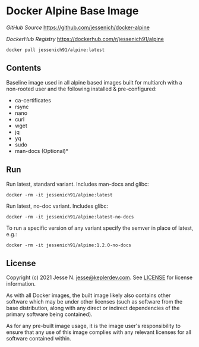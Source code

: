 # Docker Alpine Base Image

*GitHub Source* https://github.com/jessenich/docker-alpine

*DockerHub Registry* https://dockerhub.com/r/jessenich91/alpine

`docker pull jessenich91/alpine:latest`

## Contents

Baseline image used in all alpine based images built for multiarch with a non-rooted user and the following installed & pre-configured:

- ca-certificates
- rsync
- nano
- curl
- wget
- jq
- yq
- sudo
- man-docs (Optional)*

## Run

Run latest, standard variant. Includes man-docs and glibc:

`docker -rm -it jessenich91/alpine:latest`

Run latest, no-doc variant. Includes glibc:

`docker -rm -it jessenich91/alpine:latest-no-docs`

To run a specific version of any variant specify the semver in place of latest, e.g.:

`docker -rm -it jessenich91/alpine:1.2.0-no-docs`

## License

Copyright (c) 2021 Jesse N. <jesse@keplerdev.com>. See [LICENSE](https://github.com/jessenich/docker-tftpd-pxe/blob/master/LICENSE) for license information.  

As with all Docker images, the built image likely also contains other software which may be under other licenses (such as software from the base distribution, along with any direct or indirect dependencies of the primary software being contained).  
  
As for any pre-built image usage, it is the image user's responsibility to ensure that any use of this image complies with any relevant licenses for all software contained within.
